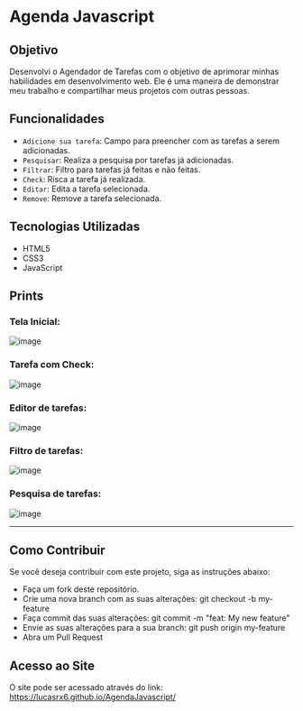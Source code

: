 # Agenda Javascript

## Objetivo
Desenvolvi o Agendador de Tarefas  com o objetivo de aprimorar minhas habilidades em desenvolvimento web. 
Ele é uma maneira de demonstrar meu trabalho e compartilhar meus projetos com outras pessoas.

## Funcionalidades
- `Adicione sua tarefa`: Campo para preencher com as tarefas a serem adicionadas.
- `Pesquisar`: Realiza a pesquisa por tarefas já adicionadas.
- `Filtrar`: Filtro para tarefas já feitas e não feitas.
- `Check`: Risca a tarefa já realizada.
- `Editar`: Edita a tarefa selecionada.
- `Remove`: Remove a tarefa selecionada.

## Tecnologias Utilizadas
- HTML5
- CSS3
- JavaScript

## Prints

### Tela Inicial:
![image](https://github.com/Lucasrx6/AgendaJavascript/assets/86980974/8635c076-3628-4be9-8a32-f63d9639bd45)

### Tarefa com Check:
![image](https://github.com/Lucasrx6/AgendaJavascript/assets/86980974/86bcd041-0e16-4335-8349-4104645aefd8)

### Editor de tarefas:
![image](https://github.com/Lucasrx6/AgendaJavascript/assets/86980974/23dd30b9-b1af-411c-87a2-a641b70db6fc)

### Filtro de tarefas:
![image](https://github.com/Lucasrx6/AgendaJavascript/assets/86980974/c8b36aec-9418-4249-9756-9d5ce97ec709)

### Pesquisa de tarefas:
![image](https://github.com/Lucasrx6/AgendaJavascript/assets/86980974/5b77e9ab-2889-4187-8302-5407a459b0ac)

_______________________________________________

## Como Contribuir
Se você deseja contribuir com este projeto, siga as instruções abaixo:

- Faça um fork deste repositório.
- Crie uma nova branch com as suas alterações: git checkout -b my-feature
- Faça commit das suas alterações: git commit -m "feat: My new feature"
- Envie as suas alterações para a sua branch: git push origin my-feature
- Abra um Pull Request

## Acesso ao Site
O site pode ser acessado através do link: https://lucasrx6.github.io/AgendaJavascript/
